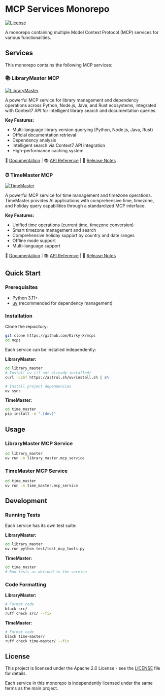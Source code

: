 # MCP Services Monorepo

[![License](https://img.shields.io/badge/license-Apache%202.0-blue.svg)](LICENSE)

A monorepo containing multiple Model Context Protocol (MCP) services for various functionalities.

## Services

This monorepo contains the following MCP services:

### 📚 LibraryMaster MCP
[![LibraryMaster](https://img.shields.io/badge/Library-Master-blue)](library_master/README.md)

A powerful MCP service for library management and dependency operations across Python, Node.js, Java, and Rust ecosystems, integrated with Context7 API for intelligent library search and documentation queries.

**Key Features:**
- Multi-language library version querying (Python, Node.js, Java, Rust)
- Official documentation retrieval
- Dependency analysis
- Intelligent search via Context7 API integration
- High-performance caching system

📖 [Documentation](library_master/README.md) | 📚 [API Reference](library_master/API_REFERENCE.md) | 📝 [Release Notes](library_master/Release.md)

### ⏰ TimeMaster MCP
[![TimeMaster](https://img.shields.io/badge/Time-Master-green)](time_master/README.md)

A powerful MCP service for time management and timezone operations. TimeMaster provides AI applications with comprehensive time, timezone, and holiday query capabilities through a standardized MCP interface.

**Key Features:**
- Unified time operations (current time, timezone conversion)
- Smart timezone management and search
- Comprehensive holiday support by country and date ranges
- Offline mode support
- Multi-language support

📖 [Documentation](time_master/README.md) | 📚 [API Reference](time_master/API_REFERENCE.md) | 📝 [Release Notes](time_master/RELEASE_NOTES.md)

## Quick Start

### Prerequisites

- Python 3.11+
- [uv](https://docs.astral.sh/uv/) (recommended for dependency management)

### Installation

Clone the repository:
```bash
git clone https://github.com/Kirky-X/mcps
cd mcps
```

Each service can be installed independently:

**LibraryMaster:**
```bash
cd library_master
# Install uv (if not already installed)
curl -LsSf https://astral.sh/uv/install.sh | sh

# Install project dependencies
uv sync
```

**TimeMaster:**
```bash
cd time_master
pip install -e ".[dev]"
```

## Usage

### LibraryMaster MCP Service
```bash
cd library_master
uv run -m library_master.mcp_service
```

### TimeMaster MCP Service
```bash
cd time_master
uv run -m time_master.mcp_service
```

## Development

### Running Tests

Each service has its own test suite:

**LibraryMaster:**
```bash
cd library_master
uv run python test/test_mcp_tools.py
```

**TimeMaster:**
```bash
cd time_master
# Run tests as defined in the service
```

### Code Formatting

**LibraryMaster:**
```bash
# Format code
black src/
ruff check src/ --fix
```

**TimeMaster:**
```bash
# Format code
black time-master/
ruff check time-master/ --fix
```

## License

This project is licensed under the Apache 2.0 License - see the [LICENSE](LICENSE) file for details.

Each service in this monorepo is independently licensed under the same terms as the main project.